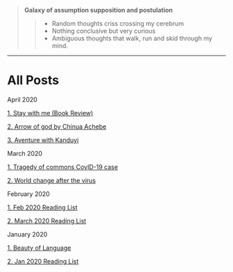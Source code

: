 >  **Galaxy of assumption supposition and postulation**
>> * Random thoughts criss crossing my cerebrum
>> * Nothing conclusive but very curious
>> * Ambiguous thoughts that walk, run and skid through my mind. 

_____________________________________________________________________

# All Posts

April 2020

[1. Stay with me (Book Review)](https://qprop.github.io/Galaxy-of-Thoughts/blog/2020/stay_with_me/stay_with_me "1. Stay with me (Book Review)")

[2. Arrow of god by Chinua Achebe](https://qprop.github.io/Galaxy-of-Thoughts/blog/2020/arrow_of_god/arrow_of_god "2. Arrow of god by Chinua Achebe")

[3. Aventure with Kanduyi](https://qprop.github.io/Galaxy-of-Thoughts/blog/2020/african_sandle/african_sandle "3. Aventure with Kanduyi")

March 2020

[1. Tragedy of commons CovID-19 case](https://qprop.github.io/Galaxy-of-Thoughts/blog/2020/tragedy_of_commons/tragedy_of_commons "1. Tragedy of commons CovID-19 case")

[2. World change after the virus](https://qprop.github.io/Galaxy-of-Thoughts/blog/2020/world_change/world_change "2. World change after the virus")

February 2020

[1. Feb 2020 Reading List](https://qprop.github.io/Galaxy-of-Thoughts/blog/2020/feb20_reading_list/feb20_reading_list "1. Feb 2020 Reading List")

[2. March 2020 Reading List](https://qprop.github.io/Galaxy-of-Thoughts/blog/2020/march20_reading_list/march20_reading_list "2. March 2020 Reading List")

January 2020

[1. Beauty of Language](https://qprop.github.io/Galaxy-of-Thoughts/blog/2020/beauty_language/beauty_language "1. Beauty of Language")

[2. Jan 2020 Reading List](https://qprop.github.io/Galaxy-of-Thoughts/blog/2020/Reading_List/Reading_List "2. Jan 2020 Reading List")





